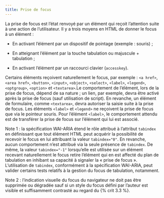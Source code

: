 ```yaml
---
title: Prise de focus
---
```


La prise de focus est l’état renvoyé par un élément qui reçoit l’attention
suite à une action de l’utilisateur. Il y a trois moyens en HTML de donner le
focus à un élément :

- En activant l’élément par un dispositif de pointage (exemple : souris) ;

- En atteignant l’élément par la touche tabulation ou majuscule + tabulation ;

- En activant l’élément par un raccourci clavier (`accesskey`).

Certains éléments reçoivent naturellement le focus, par exemple : `<a href>`,
`<area href>`, `<button>`, `<input>`, `<object>`, `<select>`, `<label>`,
`<legend>`, `<optgroup>`, `<option>` et `<textarea>`.Le comportement de
l’élément, lors de la prise de focus, dépend de sa nature ; un lien, par
exemple, devra être activé après la prise de focus (sauf utilisation de
script). En revanche, un élément de formulaire, comme `<textarea>`, devra
autoriser la saisie suite à la prise de focus. Les éléments `<label>` et
`<legend>` ne reçoivent la prise de focus que via le pointeur souris. Pour
l’élément `<label>`, le comportement attendu est de transférer la prise de
focus sur l’élément qui lui est associé.

Note 1 : la spécification WAI-ARIA étend le rôle attribué à l’attribut
`tabindex` en définissant que tout élément HTML peut acquérir la possibilité
de recevoir le focus en lui attribuant la valeur `tabindex="0"`. En revanche,
aucun comportement n’est attribué via la seule présence de `tabindex`. De
même, la valeur `tabindex="-1"` lorsqu’elle est utilisée sur un élément
recevant naturellement le focus retire l’élément qui en est affecté du plan de
tabulation en inhibant sa capacité à signaler la « prise de focus ».
L’utilisation de `tabindex`, conformément à la spécification WAI-ARIA, peut
valider certains tests relatifs à la gestion du focus de tabulation,
notamment.

Note 2 : l’indication visuelle du focus du navigateur ne doit pas être
supprimée ou dégradée sauf si un style du focus défini par l’auteur est
visible et suffisamment contrasté au regard du {% crit 3.3 %}.
